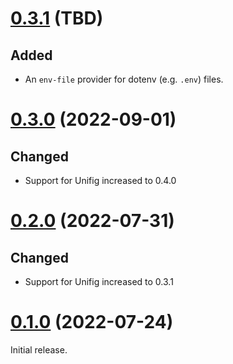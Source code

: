 # [0.3.1][] (TBD)

## Added

- An `env-file` provider for dotenv (e.g. `.env`) files.

# [0.3.0][] (2022-09-01)

## Changed

- Support for Unifig increased to 0.4.0

# [0.2.0][] (2022-07-31)

## Changed

- Support for Unifig increased to 0.3.1

# [0.1.0][] (2022-07-24)

Initial release.

[0.3.1]: https://github.com/AaronLasseigne/unifig-env/compare/v0.3.0...v0.3.1
[0.3.0]: https://github.com/AaronLasseigne/unifig-env/compare/v0.2.0...v0.3.0
[0.2.0]: https://github.com/AaronLasseigne/unifig-env/compare/v0.1.0...v0.2.0
[0.1.0]: https://github.com/AaronLasseigne/unifig-env/compare/v0.0.0...v0.1.0
